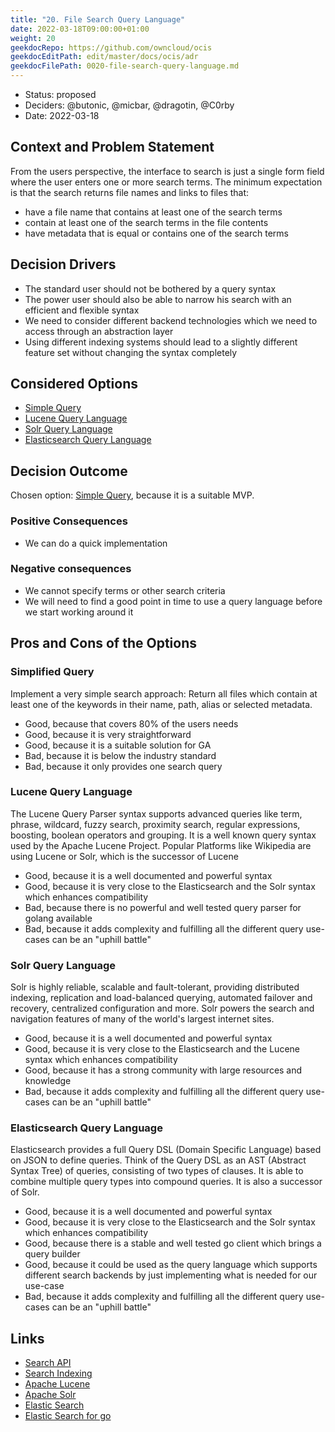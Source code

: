 ```yaml
---
title: "20. File Search Query Language"
date: 2022-03-18T09:00:00+01:00
weight: 20
geekdocRepo: https://github.com/owncloud/ocis
geekdocEditPath: edit/master/docs/ocis/adr
geekdocFilePath: 0020-file-search-query-language.md
---
```


* Status: proposed
* Deciders: @butonic, @micbar, @dragotin, @C0rby
* Date: 2022-03-18

## Context and Problem Statement

From the users perspective, the interface to search is just a single form field where the user enters one or more search terms. The minimum expectation is that the search returns file names and links to files that:

* have a file name that contains at least one of the search terms
* contain at least one of the search terms in the file contents
* have metadata that is equal or contains one of the search terms

## Decision Drivers

* The standard user should not be bothered by a query syntax
* The power user should also be able to narrow his search with an efficient and flexible syntax
* We need to consider different backend technologies which we need to access through an abstraction layer
* Using different indexing systems should lead to a slightly different feature set without changing the syntax completely

## Considered Options

* [Simple Query](#simplified-query)
* [Lucene Query Language](#lucene-query-language)
* [Solr Query Language](#solr-query-language)
* [Elasticsearch Query Language](#elasticsearch-query-language)

## Decision Outcome

Chosen option: [Simple Query](#simplified-query), because it is a suitable MVP.

### Positive Consequences

* We can do a quick implementation

### Negative consequences

* We cannot specify terms or other search criteria
* We will need to find a good point in time to use a query language before we start working around it

## Pros and Cons of the Options

### Simplified Query

Implement a very simple search approach: Return all files which contain at least one of the keywords in their name, path, alias or selected metadata.

* Good, because that covers 80% of the users needs
* Good, because it is very straightforward
* Good, because it is a suitable solution for GA
* Bad, because it is below the industry standard
* Bad, because it only provides one search query

### Lucene Query Language

The Lucene Query Parser syntax supports advanced queries like term, phrase, wildcard, fuzzy search, proximity search, regular expressions, boosting, boolean operators and grouping. It is a well known query syntax used by the Apache Lucene Project. Popular Platforms like Wikipedia are using Lucene or Solr, which is the successor of Lucene

* Good, because it is a well documented and powerful syntax
* Good, because it is very close to the Elasticsearch and the Solr syntax which enhances compatibility
* Bad, because there is no powerful and well tested query parser for golang available
* Bad, because it adds complexity and fulfilling all the different query use-cases can be an "uphill battle"

### Solr Query Language

Solr is highly reliable, scalable and fault-tolerant, providing distributed indexing, replication and load-balanced querying, automated failover and recovery, centralized configuration and more. Solr powers the search and navigation features of many of the world's largest internet sites.

* Good, because it is a well documented and powerful syntax
* Good, because it is very close to the Elasticsearch and the Lucene syntax which enhances compatibility
* Good, because it has a strong community with large resources and knowledge
* Bad, because it adds complexity and fulfilling all the different query use-cases can be an "uphill battle"

### Elasticsearch Query Language

Elasticsearch provides a full Query DSL (Domain Specific Language) based on JSON to define queries. Think of the Query DSL as an AST (Abstract Syntax Tree) of queries, consisting of two types of clauses. It is able to combine multiple query types into compound queries. It is also a successor of Solr.

* Good, because it is a well documented and powerful syntax
* Good, because it is very close to the Elasticsearch and the Solr syntax which enhances compatibility
* Good, because there is a stable and well tested go client which brings a query builder
* Good, because it could be used as the query language which supports different search backends by just implementing what is needed for our use-case
* Bad, because it adds complexity and fulfilling all the different query use-cases can be an "uphill battle"

## Links

* [Search API](0018-file-search-api.md)
* [Search Indexing](0019-file-search-index.md)
* [Apache Lucene](https://lucene.apache.org/)
* [Apache Solr](https://solr.apache.org/)
* [Elastic Search](https://solr.apache.org/)
* [Elastic Search for go](https://github.com/elastic/go-elasticsearch)
